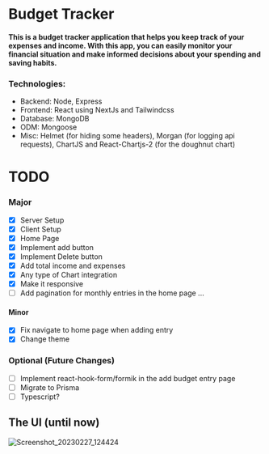 # Budget Tracker

#### This is a budget tracker application that helps you keep track of your expenses and income. With this app, you can easily monitor your financial situation and make informed decisions about your spending and saving habits.

### Technologies:

- Backend: Node, Express
- Frontend: React using NextJs and Tailwindcss
- Database: MongoDB
- ODM: Mongoose
- Misc: Helmet (for hiding some headers), Morgan (for logging api requests), ChartJS and React-Chartjs-2 (for the doughnut chart)

# TODO

### Major

- [x] Server Setup
- [x] Client Setup
- [x] Home Page
- [x] Implement add button
- [x] Implement Delete button
- [x] Add total income and expenses
- [x] Any type of Chart integration
- [x] Make it responsive
- [ ] Add pagination for monthly entries in the home page
      ...

#### Minor

- [x] Fix navigate to home page when adding entry
- [x] Change theme

### Optional (Future Changes)

- [ ] Implement react-hook-form/formik in the add budget entry page
- [ ] Migrate to Prisma
- [ ] Typescript?

## The UI (until now)

![Screenshot_20230227_124424](https://user-images.githubusercontent.com/36308094/221741352-498df53c-d75c-414b-a0b9-7ce6c7a17dd5.png)
